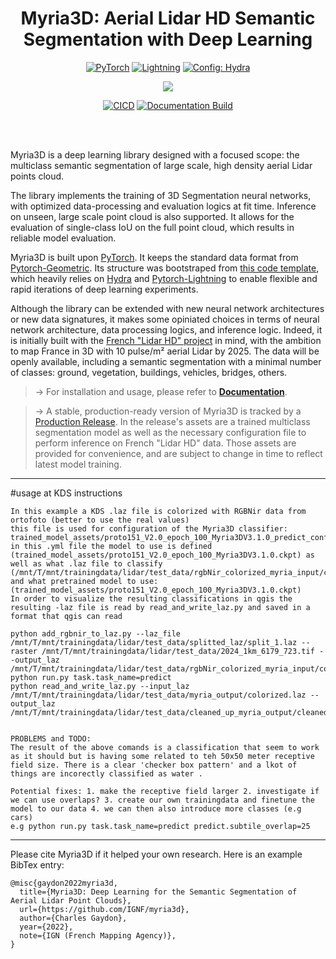 <div align="center">

# Myria3D: Aerial Lidar HD Semantic Segmentation with Deep Learning


<a href="https://pytorch.org/get-started/locally/"><img alt="PyTorch" src="https://img.shields.io/badge/PyTorch-ee4c2c?logo=pytorch&logoColor=white"></a>
<a href="https://pytorchlightning.ai/"><img alt="Lightning" src="https://img.shields.io/badge/-Lightning-792ee5?logo=pytorchlightning&logoColor=white"></a>
<a href="https://hydra.cc/"><img alt="Config: Hydra" src="https://img.shields.io/badge/Config-Hydra-89b8cd"></a>

[![](https://shields.io/badge/-Lightning--Hydra--Template-017F2F?style=flat&logo=github&labelColor=303030)](https://github.com/ashleve/lightning-hydra-template)

[![CICD](https://github.com/IGNF/myria3d/actions/workflows/cicd.yaml/badge.svg)](https://github.com/IGNF/myria3d/actions/workflows/cicd.yaml)
[![Documentation Build](https://github.com/IGNF/myria3d/actions/workflows/gh-pages.yml/badge.svg)](https://github.com/IGNF/myria3d/actions/workflows/gh-pages.yml)
</div>
<br><br>


Myria3D is a deep learning library designed with a focused scope: the multiclass semantic segmentation of large scale, high density aerial Lidar points cloud.

The library implements the training of 3D Segmentation neural networks, with optimized data-processing and evaluation logics at fit time. Inference on unseen, large scale point cloud is also supported.
It allows for the evaluation of single-class IoU on the full point cloud, which results in reliable model evaluation.

Myria3D is built upon [PyTorch](https://pytorch.org/). It keeps the standard data format 
from [Pytorch-Geometric](https://pytorch-geometric.readthedocs.io/). 
Its structure was bootstraped from [this code template](https://github.com/ashleve/lightning-hydra-template),
which heavily relies on [Hydra](https://hydra.cc/) and [Pytorch-Lightning](https://github.com/PyTorchLightning/pytorch-lightning) to enable flexible and rapid iterations of deep learning experiments.

Although the library can be extended with new neural network architectures or new data signatures, it makes some opiniated choices in terms of neural network architecture, data processing logics, and inference logic. Indeed, it is initially built with the [French "Lidar HD" project](https://geoservices.ign.fr/lidarhd) in mind, with the ambition to map France in 3D with 10 pulse/m² aerial Lidar by 2025. The data will be openly available, including a semantic segmentation with a minimal number of classes: ground, vegetation, buildings, vehicles, bridges, others. 

> &rarr; For installation and usage, please refer to [**Documentation**](https://ignf.github.io/myria3d/).

> &rarr; A stable, production-ready version of Myria3D is tracked by a [Production Release](https://github.com/IGNF/myria3d/releases/tag/prod-release-tag). In the release's assets are a trained multiclass segmentation model as well as the necessary configuration file to perform inference on French "Lidar HD" data. Those assets are provided for convenience, and are subject to change in time to reflect latest model training.
___


#usage at KDS instructions 
```
In this example a KDS .laz file is colorized with RGBNir data from ortofoto (better to use the real values)
this file is used for configuration of the Myria3D classifier: trained_model_assets/proto151_V2.0_epoch_100_Myria3DV3.1.0_predict_config_V3.7.0.yaml
in this .yml file the model to use is defined (trained_model_assets/proto151_V2.0_epoch_100_Myria3DV3.1.0.ckpt) as well as what .laz file to classify (/mnt/T/mnt/trainingdata/lidar/test_data/rgbNir_colorized_myria_input/colorized.laz) and what pretrained model to use:(trained_model_assets/proto151_V2.0_epoch_100_Myria3DV3.1.0.ckpt)  
In order to visualize the resulting classifications in qgis the resulting -laz file is read by read_and_write_laz.py and saved in a format that qgis can read

python add_rgbnir_to_laz.py --laz_file /mnt/T/mnt/trainingdata/lidar/test_data/splitted_laz/split_1.laz --raster /mnt/T/mnt/trainingdata/lidar/test_data/2024_1km_6179_723.tif --output_laz /mnt/T/mnt/trainingdata/lidar/test_data/rgbNir_colorized_myria_input/colorized.laz
python run.py task.task_name=predict
python read_and_write_laz.py --input_laz /mnt/T/mnt/trainingdata/lidar/test_data/myria_output/colorized.laz --output_laz /mnt/T/mnt/trainingdata/lidar/test_data/cleaned_up_myria_output/cleaned_up_colorized.laz


PROBLEMS and TODO:
The result of the above comands is a classification that seem to work as it should but is having some related to teh 50x50 meter receptive field size. There is a clear 'checker box pattern' and a lkot of things are incorectly classified as water . 

Potential fixes: 1. make the receptive field larger 2. investigate if we can use overlaps? 3. create our own trainingdata and finetune the model to our data 4. we can then also introduce more classes (e.g cars)
e.g python run.py task.task_name=predict predict.subtile_overlap=25
```
___


Please cite Myria3D if it helped your own research. Here is an example BibTex entry:
```
@misc{gaydon2022myria3d,
  title={Myria3D: Deep Learning for the Semantic Segmentation of Aerial Lidar Point Clouds},
  url={https://github.com/IGNF/myria3d},
  author={Charles Gaydon},
  year={2022},
  note={IGN (French Mapping Agency)},
}
```
